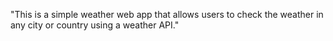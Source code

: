 
"This is a simple weather web app that allows users to check the weather in any city or country using a weather API."

